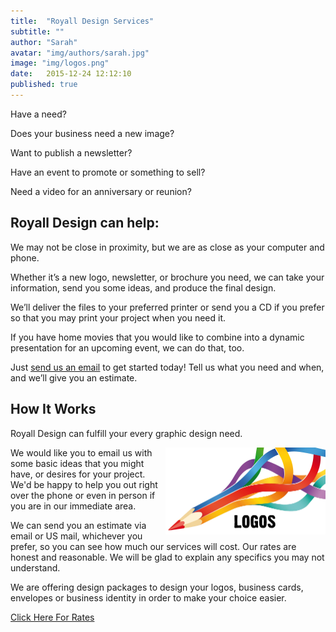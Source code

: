 ```yaml
---
title:  "Royall Design Services"
subtitle: ""
author: "Sarah"
avatar: "img/authors/sarah.jpg"
image: "img/logos.png"
date:   2015-12-24 12:12:10
published: true
---
```


Have a need?

Does your business need a new image?

Want to publish a newsletter?

Have an event to promote or something to sell?

Need a video for an anniversary or reunion?


## Royall Design can help:

We may not be close in proximity, but we are as close as your computer and phone.

Whether it’s a new logo, newsletter, or brochure you need, we can take your information, send you some ideas, and produce the final design.

We’ll deliver the files to your preferred printer or send you a CD if you prefer so that you may print your project when you need it.

If you have home movies that you would like to combine into a dynamic presentation for an upcoming event, we can do that, too.

Just <a href="mailto:royalldesign@gmail.com"><u>send us an email</u></a> to get started today! Tell us what you need and when, and we’ll give you an estimate.


## How It Works

Royall Design can fulfill your every graphic design need.

<img src="img/logos.png" alt="Logos" style="width:256px; float: right;">

We would like you to email us with some basic ideas that you might have, or desires for your project.  We'd be happy to help you out right over the phone or even in person if you are in our immediate area.

We can send you an estimate via email or US mail, whichever you prefer, so you can see how much our services will cost. Our rates are honest and reasonable. We will be glad to explain any specifics you may not understand.

We are offering design packages to design your logos, business cards, envelopes or business identity in order to make your choice easier.

<a href="http://www.royalldesign.com/RoyallDesignRates-1.pdf?attredirects=0">Click Here For Rates</a>
